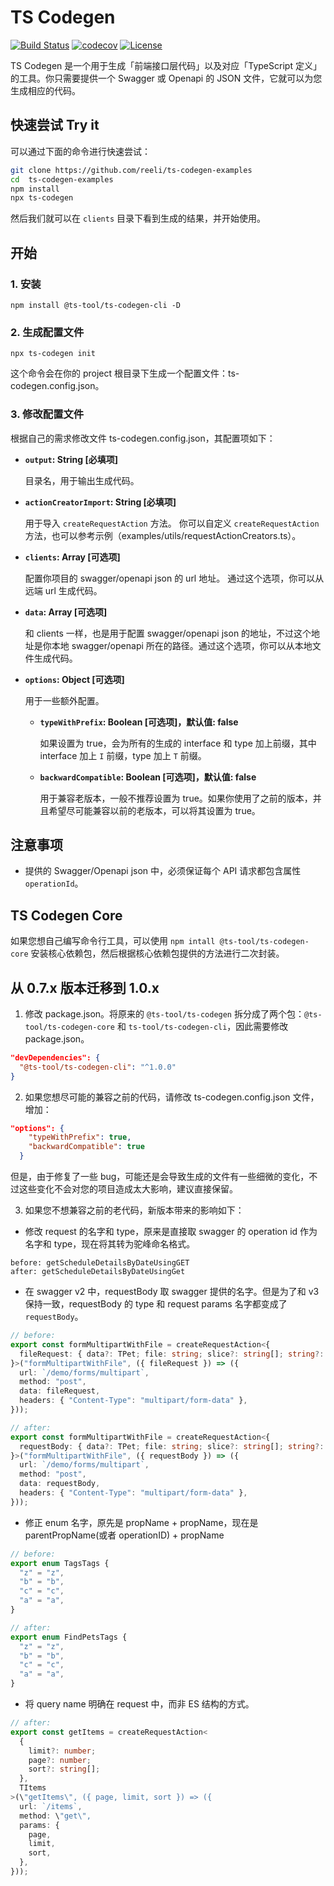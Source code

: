# TS Codegen

[![Build Status](https://img.shields.io/travis/reeli/ts-codegen.svg?style=flat-square&branch=master)](https://travis-ci.org/reeli/ts-codegen)
[![codecov](https://codecov.io/gh/reeli/ts-codegen/branch/master/graph/badge.svg?style=flat-square)](https://codecov.io/gh/reeli/ts-codegen)
[![License](https://img.shields.io/npm/l/@ts-tool/ts-codegen.svg?style=flat-square)](https://npmjs.org/package/@ts-tool/ts-codegen)

TS Codegen 是一个用于生成「前端接口层代码」以及对应「TypeScript 定义」的工具。你只需要提供一个 Swagger 或 Openapi 的 JSON 文件，它就可以为您生成相应的代码。

## 快速尝试 Try it

可以通过下面的命令进行快速尝试：

```bash
git clone https://github.com/reeli/ts-codegen-examples
cd  ts-codegen-examples
npm install
npx ts-codegen
```
然后我们就可以在 `clients` 目录下看到生成的结果，并开始使用。

## 开始

### 1. 安装

`npm install @ts-tool/ts-codegen-cli -D`

### 2. 生成配置文件

`npx ts-codegen init`

这个命令会在你的 project 根目录下生成一个配置文件：ts-codegen.config.json。

### 3. 修改配置文件

根据自己的需求修改文件 ts-codegen.config.json，其配置项如下：

- **`output`: String [必填项]**

    目录名，用于输出生成代码。

- **`actionCreatorImport`: String [必填项]**

    用于导入 `createRequestAction` 方法。 你可以自定义 `createRequestAction` 方法，也可以参考示例（examples/utils/requestActionCreators.ts）。

- **`clients`: Array [可选项]**

    配置你项目的 swagger/openapi json 的 url 地址。 通过这个选项，你可以从远端 url 生成代码。

- **`data`: Array [可选项]**

    和 clients 一样，也是用于配置 swagger/openapi json 的地址，不过这个地址是你本地 swagger/openapi 所在的路径。通过这个选项，你可以从本地文件生成代码。

- **`options`: Object [可选项]**

    用于一些额外配置。

    - **`typeWithPrefix`: Boolean [可选项]，默认值: false**
    
        如果设置为 true，会为所有的生成的 interface 和 type 加上前缀，其中 interface 加上 `I` 前缀，type 加上 `T` 前缀。
    
    - **`backwardCompatible`: Boolean [可选项]，默认值: false**
    
        用于兼容老版本，一般不推荐设置为 true。如果你使用了之前的版本，并且希望尽可能兼容以前的老版本，可以将其设置为 true。

## 注意事项

- 提供的 Swagger/Openapi json 中，必须保证每个 API 请求都包含属性 `operationId`。

## TS Codegen Core

如果您想自己编写命令行工具，可以使用 `npm intall @ts-tool/ts-codegen-core` 安装核心依赖包，然后根据核心依赖包提供的方法进行二次封装。

## 从 0.7.x 版本迁移到 1.0.x 

1. 修改 package.json。将原来的 `@ts-tool/ts-codegen` 拆分成了两个包：`@ts-tool/ts-codegen-core` 和 `ts-tool/ts-codegen-cli`，因此需要修改 package.json。

```json
"devDependencies": {
  "@ts-tool/ts-codegen-cli": "^1.0.0"
}
```

2. 如果您想尽可能的兼容之前的代码，请修改 ts-codegen.config.json 文件，增加：

```json
"options": {
    "typeWithPrefix": true,
    "backwardCompatible": true
  }
```

但是，由于修复了一些 bug，可能还是会导致生成的文件有一些细微的变化，不过这些变化不会对您的项目造成太大影响，建议直接保留。

3. 如果您不想兼容之前的老代码，新版本带来的影响如下：

- 修改 request 的名字和 type，原来是直接取 swagger 的 operation id 作为名字和 type，现在将其转为驼峰命名格式。

```text
before: getScheduleDetailsByDateUsingGET
after: getScheduleDetailsByDateUsingGet
```

- 在 swagger v2 中，requestBody 取 swagger 提供的名字。但是为了和 v3 保持一致，requestBody 的 type 和 request params 名字都变成了 `requestBody`。

```typescript
// before:
export const formMultipartWithFile = createRequestAction<{
  fileRequest: { data?: TPet; file: string; slice?: string[]; string?: string };
}>("formMultipartWithFile", ({ fileRequest }) => ({
  url: `/demo/forms/multipart`,
  method: "post",
  data: fileRequest,
  headers: { "Content-Type": "multipart/form-data" },
}));

// after:
export const formMultipartWithFile = createRequestAction<{
  requestBody: { data?: TPet; file: string; slice?: string[]; string?: string };
}>("formMultipartWithFile", ({ requestBody }) => ({
  url: `/demo/forms/multipart`,
  method: "post",
  data: requestBody,
  headers: { "Content-Type": "multipart/form-data" },
}));
```

- 修正 enum 名字，原先是 propName + propName，现在是 parentPropName(或者 operationID) + propName

```typescript
// before:
export enum TagsTags {
  "z" = "z",
  "b" = "b",
  "c" = "c",
  "a" = "a",
}

// after:
export enum FindPetsTags {
  "z" = "z",
  "b" = "b",
  "c" = "c",
  "a" = "a",
}
```

- 将 query name 明确在 request 中，而非 ES 结构的方式。

```typescript
// after:
export const getItems = createRequestAction<
  {
    limit?: number;
    page?: number;
    sort?: string[];
  },
  TItems
>(\"getItems\", ({ page, limit, sort }) => ({
  url: `/items`,
  method: \"get\",
  params: {
    page,
    limit,
    sort,
  },
}));
```  



